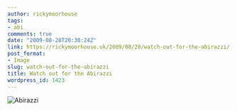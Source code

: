 ```yaml
---
author: rickymoorhouse
tags:
- abi
comments: true
date: "2009-08-28T20:30:24Z"
link: https://rickymoorhouse.uk/2009/08/28/watch-out-for-the-abirazzi/
post_format:
- Image
slug: watch-out-for-the-abirazzi
title: Watch out for the Abirazzi
wordpress_id: 1423
---
```


![Abirazzi](/ricky/images/2009/abirazzi.jpg)
